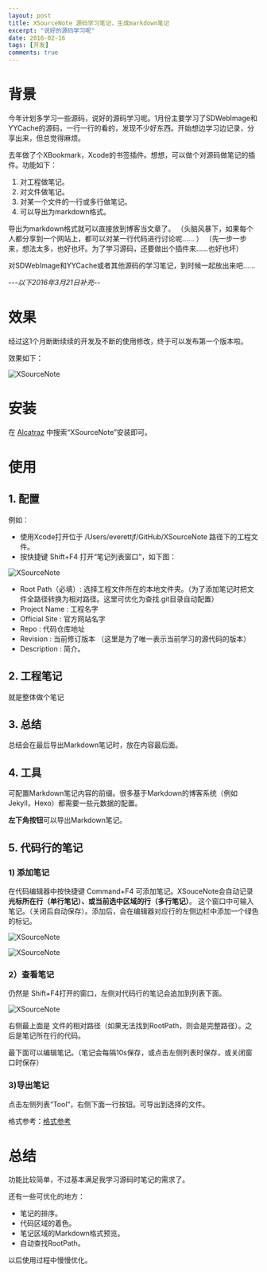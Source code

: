 ```yaml
---
layout: post
title: XSourceNote 源码学习笔记，生成markdown笔记
excerpt: "说好的源码学习呢"
date: 2016-02-16
tags: [开发]
comments: true
---
```


# 背景

今年计划多学习一些源码，说好的源码学习呢。1月份主要学习了SDWebImage和YYCache的源码，一行一行的看的，发现不少好东西。开始想边学习边记录，分享出来，但总觉得麻烦。

去年做了个XBookmark，Xcode的书签插件。想想，可以做个对源码做笔记的插件。功能如下：

1. 对工程做笔记。
2. 对文件做笔记。
3. 对某一个文件的一行或多行做笔记。
4. 可以导出为markdown格式。

导出为markdown格式就可以直接放到博客当文章了。
（头脑风暴下，如果每个人都分享到一个网站上，都可以对某一行代码进行讨论呢…… ）
（先一步一步来，想法太多，也好也坏。为了学习源码，还要做出个插件来……也好也坏）

对SDWebImage和YYCache或者其他源码的学习笔记，到时候一起放出来吧……


*---以下2016年3月21日补充--*

# 效果

经过这1个月断断续续的开发及不断的使用修改，终于可以发布第一个版本啦。



效果如下：

![XSourceNote](http://everettjf.github.io/stuff/xsourcenote/project_whole.png)




# 安装

在 [Alcatraz](http://alcatraz.io) 中搜索“XSourceNote”安装即可。



# 使用

## 1. 配置
例如：

 - 使用Xcode打开位于 /Users/everettjf/GitHub/XSourceNote 路径下的工程文件。
 - 按快捷键 Shift+F4 打开“笔记列表窗口”，如下图：

 ![XSourceNote](http://everettjf.github.io/stuff/xsourcenote/project_basic.png)

 - Root Path（必填）: 选择工程文件所在的本地文件夹。（为了添加笔记时把文件全路径转换为相对路径。这里可优化为查找.git目录自动配置）
 - Project Name : 工程名字
 - Official Site : 官方网站名字
 - Repo : 代码仓库地址
 - Revision : 当前修订版本 （这里是为了唯一表示当前学习的源代码的版本）
 - Description : 简介。

## 2. 工程笔记

就是整体做个笔记


## 3. 总结

总结会在最后导出Markdown笔记时，放在内容最后面。

## 4. 工具

可配置Markdown笔记内容的前缀。很多基于Markdown的博客系统（例如Jekyll，Hexo）都需要一些元数据的配置。

**左下角按钮**可以导出Markdown笔记。

## 5. 代码行的笔记

### 1) 添加笔记
在代码编辑器中按快捷键 Command+F4 可添加笔记。XSouceNote会自动记录**光标所在行（单行笔记）、或当前选中区域的行（多行笔记）**。
这个窗口中可输入笔记。（关闭后自动保存）。添加后，会在编辑器对应行的左侧边栏中添加一个绿色的标记。

 ![XSourceNote](http://everettjf.github.io/stuff/xsourcenote/quick_note.png)


 ![XSourceNote](http://everettjf.github.io/stuff/xsourcenote/sidebar.png)



### 2）查看笔记

仍然是 Shift+F4打开的窗口，左侧对代码行的笔记会追加到列表下面。

 ![XSourceNote](http://everettjf.github.io/stuff/xsourcenote/line_note.png)

右侧最上面是 文件的相对路径（如果无法找到RootPath，则会是完整路径）。之后是笔记所在行的代码。

最下面可以编辑笔记。（笔记会每隔10s保存，或点击左侧列表时保存，或关闭窗口时保存）



### 3)导出笔记

点击左侧列表“Tool“，右侧下面一行按钮。可导出到选择的文件。

格式参考：[格式参考](http://everettjf.github.io/2016/03/17/yycache-learn)


# 总结

功能比较简单，不过基本满足我学习源码时笔记的需求了。

还有一些可优化的地方：

- 笔记的排序。
- 代码区域的着色。
- 笔记区域的Markdown格式预览。
- 自动查找RootPath。

以后使用过程中慢慢优化。



